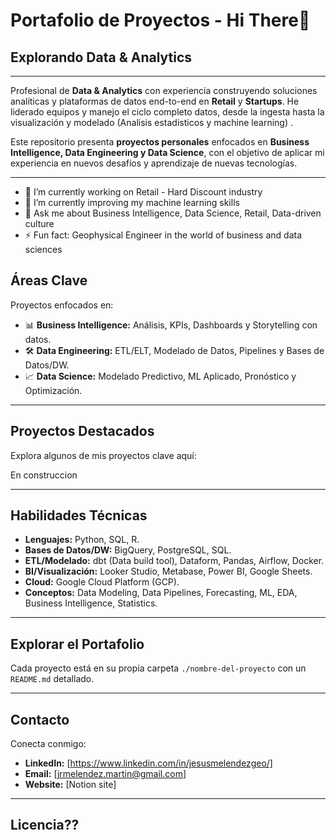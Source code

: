 # Portafolio de Proyectos - Hi There👋

## Explorando Data & Analytics

---

Profesional de **Data & Analytics** con experiencia construyendo soluciones analíticas y plataformas de datos end-to-end en **Retail** y **Startups**. He liderado equipos y manejo el ciclo completo datos, desde la ingesta hasta la visualización y modelado (Analisis estadisticos y machine learning) .

Este repositorio presenta **proyectos personales** enfocados en **Business Intelligence, Data Engineering y Data Science**, con el objetivo de aplicar mi experiencia en nuevos desafíos y aprendizaje de nuevas tecnologías.

---

- 🔭 I’m currently working on Retail - Hard Discount industry
- 🌱 I’m currently improving my machine learning skills 
- 💬 Ask me about Business Intelligence, Data Science, Retail, Data-driven culture
- ⚡ Fun fact: Geophysical Engineer in the world of business and data sciences


## Áreas Clave

Proyectos enfocados en:

* 📊 **Business Intelligence:** Análisis, KPIs, Dashboards y Storytelling con datos.
* 🛠️ **Data Engineering:** ETL/ELT, Modelado de Datos, Pipelines y Bases de Datos/DW.
* 📈 **Data Science:** Modelado Predictivo, ML Aplicado, Pronóstico y Optimización.

---

## Proyectos Destacados

Explora algunos de mis proyectos clave aquí:

En construccion

<!---
* **[Nombre del Proyecto 1]:** [Breve descripción - 1 frase]
    * Tecnologías:

* **[Nombre del Proyecto 2]:** [Breve descripción - 1 frase]

* **[Nombre del Proyecto 3]:** [Breve descripción - 1 frase]
-->
---

## Habilidades Técnicas

* **Lenguajes:** Python, SQL, R.
* **Bases de Datos/DW:** BigQuery, PostgreSQL, SQL.
* **ETL/Modelado:** dbt (Data build tool), Dataform, Pandas, Airflow, Docker.
* **BI/Visualización:** Looker Studio, Metabase, Power BI, Google Sheets.
* **Cloud:** Google Cloud Platform (GCP).
* **Conceptos:** Data Modeling, Data Pipelines, Forecasting, ML, EDA, Business Intelligence, Statistics.

---

## Explorar el Portafolio

Cada proyecto está en su propia carpeta `./nombre-del-proyecto` con un `README.md` detallado.

---

## Contacto

Conecta conmigo:

* **LinkedIn:** [https://www.linkedin.com/in/jesusmelendezgeo/]
* **Email:** [jrmelendez.martin@gmail.com]
* **Website:** [Notion site]

---

## Licencia??
